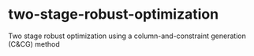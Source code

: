 # two-stage-robust-optimization
Two stage robust optimization using a column-and-constraint generation (C&amp;CG) method
